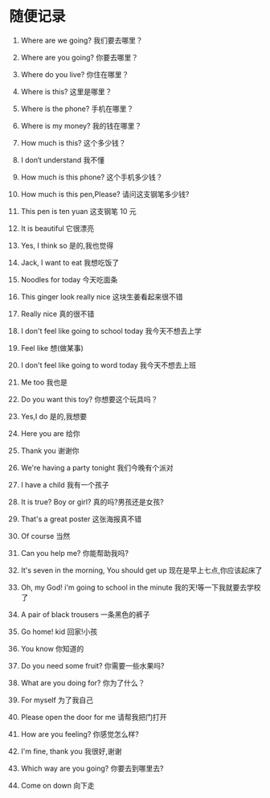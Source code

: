 # 随便记录

1. Where are we going?
   我们要去哪里？

2. Where are you going?
   你要去哪里？

3. Where do you live?
   你住在哪里？

4. Where is this?
   这里是哪里？

5. Where is the phone?
   手机在哪里？

6. Where is my money?
   我的钱在哪里？

7. How much is this?
   这个多少钱？

8. I don‘t understand
   我不懂

9. How much is this phone?
   这个手机多少钱？

10. How much is this pen,Please?
    请问这支钢笔多少钱?

11. This pen is ten yuan
    这支钢笔 10 元

12. It is beautiful
    它很漂亮

13. Yes, I think so
    是的,我也觉得

14. Jack, I want to eat
    我想吃饭了

15. Noodles for today
    今天吃面条

16. This ginger look really nice
    这块生姜看起来很不错

17. Really nice
    真的很不错

18. I don't feel like going to school today
    我今天不想去上学

19. Feel like
    想(做某事)

20. I don't feel like going to word today
    我今天不想去上班

21. Me too
    我也是

22. Do you want this toy?
    你想要这个玩具吗？

23. Yes,I do
    是的,我想要

24. Here you are
    给你

25. Thank you
    谢谢你

26. We're having a party tonight
    我们今晚有个派对

27. I have a child
    我有一个孩子

28. It is true? Boy or girl?
    真的吗?男孩还是女孩?

29. That's a great poster
    这张海报真不错

30. Of course
    当然

31. Can you help me?
    你能帮助我吗?

32. It's seven in the morning, You should get up
    现在是早上七点,你应该起床了

33. Oh, my God! i'm going to school in the minute
    我的天!等一下我就要去学校了

34. A pair of black trousers
    一条黑色的裤子

35. Go home! kid
    回家!小孩

36. You know
    你知道的

37. Do you need some fruit?
    你需要一些水果吗?

38. What are you doing for?
    你为了什么？

39. For myself
    为了我自己

40. Please open the door for me
    请帮我把门打开

41. How are you feeling?
    你感觉怎么样?

42. I'm fine, thank you
    我很好,谢谢

43. Which way are you going?
    你要去到哪里去?

44. Come on down
    向下走
